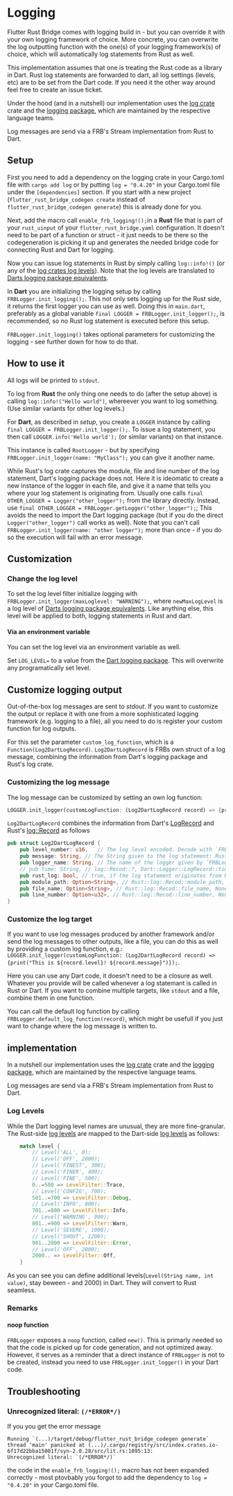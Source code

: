 # Logging

Flutter Rust Bridge comes with logging build in - but you can override it with your own logging framework of choice.
More concrete, you can overwrite the log outputting function with the one(s) of your logging framework(s) of choice, which will automatically log statements from Rust as well.

This implementation assumes that one is treating the Rust code as a library in Dart. 
Rust log statements are forwarded to dart, all log settings (levels, etc) are to be set from the Dart code. 
If you need it the other way around feel free to create an issue ticket.

Under the hood (and in a nutshell) our implementation uses the [log crate](https://crates.io/crates/log) crate and the [logging package](https://pub.dev/packages/logging), which are maintained by the respective language teams.

Log messages are send via a FRB's Stream implementation from Rust to Dart. 

## Setup

First you need to add a dependency on the logging crate in your Cargo.toml file with `cargo add log` or by putting `log = "0.4.20"` in your Cargo.toml file under the `[dependencies]` section.
If you start with a new project (`flutter_rust_bridge_codegen create` instead of `flutter_rust_bridge_codegen generate`) this is already done for you.

Next, add the macro call `enable_frb_logging!();`in a **Rust** file that is part of your `rust_uinput` of your `flutter_rust_bridge.yaml` configuration. It doesn't need to be part of a function or struct - it just needs to be there so the codegeneration is picking it up and generates the needed bridge code for connecting Rust and Dart for logging.

Now you can issue log statements in Rust by simply calling `log::info!()` (or any of the [log crates log levels](https://docs.rs/log/latest/log/enum.Level.html)).
Note that the log levels are translated to [Darts logging package equivalents](https://pub.dev/documentation/logging/latest/logging/Level-class.html).

In **Dart** you are initializing the logging setup by calling `FRBLogger.init_logging();`.
This not only sets logging up for the Rust side, it returns the first logger you can use as well.
Doing this in `main.dart`, preferably as a global variable `final LOGGER = FRBLogger.init_logger();`, is recommended, so no Rust log statement is executed before this setup.

`FRBLogger.init_logging()` takes optional parameters for customizing the logging - see further down for how to do that.

## How to use it

All logs will be printed to `stdout`.

To log from **Rust** the only thing one needs to do (after the setup above) is calling `log::info!("Hello world")`, whereever you want to log something. (Use similar variants for other log levels.)

For **Dart**, as described in _setup_, you create a `LOGGER` instance by calling `final LOGGER = FRBLogger.init_logger();`.
To issue a log statement, you then call `LOGGER.info('Hello world');` (or similar variants) on that instance.

This instance is called `RootLogger` - but by specifying `FRBLogger.init_logger(name: "MyClass");` you can give it another name.

While Rust's log crate captures the module, file and line number of the log statement, Dart's logging package does not. Here it is ideomatic to create a new instance of the logger in each file, and give it a name that tells you where your log statement is originating from.
Usually one calls `final OTHER_LOGGER = Logger("other_logger");` from the library directly.
Instead, use `final OTHER_LOGGER = FRBLogger.getLogger("other_logger");`; 
This avoids the need to import the Dart logging package (but if you do the direct `Logger("other_logger")` call works as well). 
Note that you can't call `FRBLogger.init_logger(name: "other logger");` more than once - if you do so the execution will fail with an error message.

## Customization
### Change the log level

To set the log level filter initialize logging with `FRBLogger.init_logger(maxLoglevel: "WARNING");`, where `newMaxLogLevel` is a log level of [Darts logging package equivalents](https://pub.dev/documentation/logging/latest/logging/Level-class.html). Like anything else, this level will be applied to both, logging statements in Rust and dart.

#### Via an environment variable

You can set the log level via an environment variable as well. 

Set `LOG_LEVEL=` to a value from the [Dart logging package](https://pub.dev/documentation/logging/latest/logging/Level-class.html). This will overwrite any programatically set level.

## Customize logging output
Out-of-the-box log messages are sent to _stdout_. If you want to customize the output or replace it with one from a more sophisticated logging framework (e.g. logging to a file), all you need to do is register your custom function for log outputs.

For this set the parameter `custom_log_function`, which is a `Function(Log2DartLogRecord)`. `Log2DartLogRecord` is FRBs own struct of a log message, combining the information from Dart's logging package and Rust's log crate.

### Customizing the log message

The log message can be customized by setting an own log function:
```Dart
LOGGER.init_logger(customLogFunction: (Log2DartLogRecord record) => {print("This is ${record.level}! ${record.message}")});
```

`Log2DartLogRecord` combines the information from Dart's [LogRecord](https://pub.dev/documentation/logging/latest/logging/LogRecord-class.html) and Rust's [log::Record](https://docs.rs/log/0.4.22/log/struct.Record.html) as follows

```Rust
pub struct Log2DartLogRecord {
    pub level_number: u16,   // The log level encoded. Decode with `FRBLogger.log_level_from_number(x)` : Rust::log::Recod::Level, Dart::Logger::LogRecord::Level
    pub message: String, // The String given to the log statement: Rust::log::Recod::args, Dart::Logger::LogRecord::message
    pub logger_name: String, // The name of the logger given by `FRBLogger.init_logger(name: "MyClass");`, Rust::log::Recod::target, Dart::Logger::LogRecord::loggerName
    // pub time: String, // log::Recod::?, Dart::Logger::LogRecord::time --> omitted, as there is no time record in the log crate's Record
    pub rust_log: bool, // true, if the log statement originates from Rust code
    pub module_path: Option<String>, // Rust::log::Recod::module_path, None for Dart
    pub file_name: Option<String>, // Rust::log::Recod::file_name, None for Dart
    pub line_number: Option<u32>, // Rust::log::Recod::line_number, None for Dart
}
```

### Customize the log target

If you want to use log messages produced by another framework and/or send the log messages to other outputs, like a file, you can do this as well by providing a custom log function, e.g.: `LOGGER.init_logger(customLogFunction: (Log2DartLogRecord record) => {print("This is ${record.level}! ${record.message}")});`.

Here you can use any Dart code, it doesn't need to be a closure as well.
Whatever you provide will be called whenever a log statemant is called in Rust or Dart.
If you want to combine multiple targets, like `stdout` and a file, combine them in one function.

You can call the default log function by calling `FRBLogger.default_log_function(record)`, which might be usefull if you just want to change where the log message is written to.

## implementation

In a nutshell our implementation uses the [log crate](https://crates.io/crates/log) crate and the [logging package](https://pub.dev/packages/logging), which are maintained by the respective language teams.

Log messages are send via a FRB's Stream implementation from Rust to Dart. 

### Log Levels

While the Dart logging level names are unusual, they are more fine-granular.
The Rust-side [log levels](https://docs.rs/log/0.4.22/log/enum.LevelFilter.html) are mapped to the Dart-side [log levels](https://pub.dev/documentation/logging/latest/logging/Level-class.html) as follows:

```Rust
    match level {
        // Level('ALL', 0);
        // Level('OFF', 2000);
        // Level('FINEST', 300);
        // Level('FINER', 400);
        // Level('FINE', 500);
        0..=500 => LevelFilter::Trace,
        // Level('CONFIG', 700);
        501..=700 => LevelFilter::Debug,
        // Level('INFO', 800);
        701..=800 => LevelFilter::Info,
        // Level('WARNING', 900);
        801..=900 => LevelFilter::Warn,
        // Level('SEVERE', 1000);
        // Level('SHOUT', 1200);
        901..2000 => LevelFilter::Error,
        // Level('OFF', 2000);
        2000.. => LevelFilter::Off,
    }
```

As you can see you can define additional levels(`Level(String name, int value)`, stay beween - and 2000) in Dart. 
They will convert to Rust seamless.

### Remarks
#### noop function

`FRBLogger` exposes a `noop` function, called `new()`. 
This is primarly needed so that the code is picked up for code generation, and not optimized away.
However, it serves as a reminder that a direct instance of `FRBLogger` is not to be created, instead you need to use `FRBLogger.init_logger()` in your Dart code.


## Troubleshooting
### Unrecognized literal: `(/*ERROR*/)`
If you you get the error message
```
Running `(...)/target/debug/flutter_rust_bridge_codegen generate`
thread 'main' panicked at (...)/.cargo/registry/src/index.crates.io-6f17d22bba15001f/syn-2.0.28/src/lit.rs:1095:13:
Unrecognized literal: `(/*ERROR*/)`
```
the code in the `enable_frb_logging!();` macro has not been expanded correctly - most ptovbably you forgot to add the dependency to `log = "0.4.20"` in your Cargo.toml file.